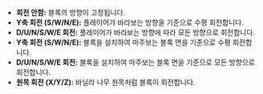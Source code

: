 * **회전 안함:** 블록의 방향이 고정됩니다.
* **Y축 회전 (S/W/N/E):** 플레이어가 바라보는 방향을 기준으로 수평 회전합니다.
* **D/U/N/S/W/E 회전:** 플레이어가 바라보는 방향에 따라 모든 방향으로 회전합니다.
* **Y축 회전 (S/W/N/E):** 블록을 설치하여 마주보는 블록 면을 기준으로 수평 회전합니다.
* **D/U/N/S/W/E 회전:** 블록을 설치하여 마주보는 블록 면을 기준으로 모든 방향으로 회전합니다.
* **원목 회전 (X/Y/Z):** 바닐라 나무 원목처럼 블록이 회전합니다.
